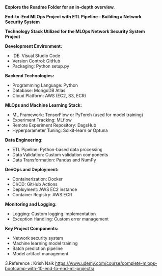**Explore the Readme Folder for an in-depth overview.**

**End-to-End MLOps Project with ETL Pipeline - Building a Network Security System**

**Technology Stack Utilized for the MLOps Network Security System Project**

**Development Environment:**
- IDE: Visual Studio Code
- Version Control: GitHub
- Packaging: Python setup.py

**Backend Technologies:**
- Programming Language: Python
- Database: MongoDB Atlas
- Cloud Platform: AWS (EC2, S3, ECR)

**MLOps and Machine Learning Stack:**
- ML Framework: TensorFlow or PyTorch (used for model training)
- Experiment Tracking: MLflow
- Remote Experiment Repository: DagsHub
- Hyperparameter Tuning: Scikit-learn or Optuna

**Data Engineering:**
- ETL Pipeline: Python-based data processing
- Data Validation: Custom validation components
- Data Transformation: Pandas and NumPy

**DevOps and Deployment:**
- Containerization: Docker
- CI/CD: GitHub Actions
- Deployment: AWS EC2 instance
- Container Registry: AWS ECR

**Monitoring and Logging:**
- Logging: Custom logging implementation
- Exception Handling: Custom error management

**Key Project Components:**
- Network security system
- Machine learning model training
- Batch prediction pipeline
- Model artifact management


3.Reference : Krish Naik https://www.udemy.com/course/complete-mlops-bootcamp-with-10-end-to-end-ml-projects/
